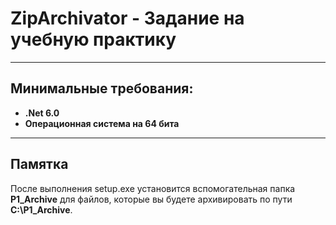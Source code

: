 # ZipArchivator - Задание на учебную практику
***
## Минимальные требования:
- **.Net 6.0**
- **Операционная система на 64 бита**
***
## Памятка
После выполнения setup.exe установится вспомогательная папка **P1_Archive** для файлов, которые вы будете архивировать по пути **C:\P1_Archive**.

